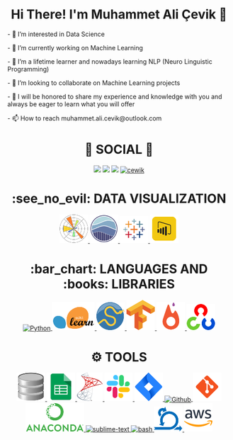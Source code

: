 <div> <h1 align="center"> Hi There! I'm Muhammet Ali Çevik 👋 </h1> </div>
<p>- 👀 I’m interested in Data Science</p>
<p>- 🔭 I’m currently working on Machine Learning</p>
<p>- 🌱 I’m a lifetime learner and nowadays learning NLP (Neuro Linguistic Programming)</p>
<p>- 💞️ I’m looking to collaborate on Machine Learning projects</p>
<p>- 💬 I will be honored to share my experience and knowledge with you and always be eager to learn what you will offer</p>
<p>- 📫 How to reach muhammet.ali.cevik@outlook.com </p>

<div> <h1 align="center"> 👨 SOCIAL 👩 </h1> 
<p align="center">
<a href="https://www.linkedin.com/in/muhammet-ali-cevik"/><img src="https://img.shields.io/badge/linkedin-%230077B5.svg?&style=for-the-badge&logo=linkedin&logoColor=white" /></a>
<a href="mailto:cewik0770@gmail.com"><img src="https://img.shields.io/badge/gmail-f1f2f6.svg?&style=for-the-badge&logo=gmail&logoColor=red" /></a>
<a href="https://-...-.medium.com"><img src="https://img.shields.io/badge/%20-medium-black?&style=for-the-badge&logoColor=white" /></a>
<a href="#"><img src="https://komarev.com/ghpvc/?username=cewik" alt="cewik" height="28"/></a>
</p></div>

<div align="center"> <h1 align="center"> :see_no_evil: DATA VISUALIZATION </h1> </div>
<p align="center">
<a href="#" target="_blank"> <img src="https://github.com/cewik/cewik/blob/main/icons/pngegg%20(1).png"/> </a> 
<a href="#" target="_blank"> <img src="https://github.com/cewik/cewik/blob/main/icons/seaborn.png" height="64"/> </a>    
<a href="#" target="_blank"> <img src="https://github.com/cewik/cewik/blob/main/icons/pngegg%20(22).png"/> </a>  
<a href="#" target="_blank"> <img src="https://github.com/cewik/cewik/blob/main/icons/pngegg%20(24).png"/> </a>   
  
<div align="center"> <h1 align="center">:bar_chart: LANGUAGES AND :books: LIBRARIES </h1> </div>
<p align="center">
<a href="#" target="_blank"> <img align="center" src="https://download.logo.wine/logo/Python_(programming_language)/Python_(programming_language)-Logo.wine.png" alt="Python" height="64"/> </a>
<a href="#" target="_blank"> <img src="https://github.com/cewik/cewik/blob/main/icons/pngegg%20(20).png"/> </a>   
<a href="#" target="_blank"> <img src="https://github.com/cewik/cewik/blob/main/icons/pngegg%20(2).png"/> </a>                                                                  
<a href="#" target="_blank"> <img src="https://github.com/cewik/cewik/blob/main/icons/pngegg%20(4).png"/> </a> 
<a href="#" target="_blank"> <img src="https://github.com/cewik/cewik/blob/main/icons/pngegg%20(10).png"/> </a>
<a href="#" target="_blank"> <img src="https://github.com/cewik/cewik/blob/main/icons/pngegg%20(17).png"/> </a>  
</p>

<div align="center"> <h1 align="center"> ⚙ TOOLS </h1> </div>
<p align="center">
<a href="#" target="_blank"> <img src="https://github.com/cewik/cewik/blob/main/icons/pngegg%20(5).png"/> </a> 
<a href="#" target="_blank"> <img src="https://github.com/cewik/cewik/blob/main/icons/pngegg%20(12).png"/> </a>  
<a href="#" target="_blank"> <img src="https://github.com/cewik/cewik/blob/main/icons/pngegg%20(18).png"/> </a>  
<a href="#" target="_blank"> <img src="https://github.com/cewik/cewik/blob/main/icons/icons8-slack-new-64.png"/> </a>                                                         
<a href="#" target="_blank"> <img src="https://github.com/cewik/cewik/blob/main/icons/icons8-jira-64.png"/> </a>                  
<a href="#" target="_blank"> <img align="center" src="https://www.vectorlogo.zone/logos/github/github-icon.svg" alt="Github" height="64"/> </a> 
<a href="#" target="_blank"> <img src="https://github.com/cewik/cewik/blob/main/icons/icons8-git-64.png"/> </a>
<a href="#" target="_blank"> <img src="https://github.com/cewik/cewik/blob/main/icons/pngegg%20(21).png"/> </a>
<a href="#" target="_blank"> <img src="https://cdn.icon-icons.com/icons2/1381/PNG/512/sublimetext_94866.png" alt="sublime-text" height="64"/> </a>
<a href="#" target="_blank"> <img src="https://www.vectorlogo.zone/logos/gnu_bash/gnu_bash-icon.svg" alt="bash" height="64"/> </a>
<a href="#" target="_blank"> <img src="https://github.com/cewik/cewik/blob/main/icons/pngegg%20(7).png"/> </a>  
<a href="#" target="_blank"> <img src="https://github.com/cewik/cewik/blob/main/icons/icons8-amazon-web-services-64.png"/> </a>                                                 <div>                                                                                                                                                                             
